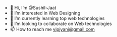 - 👋 Hi, I’m @Sushil-Jaat
- 👀 I’m interested in Web Designing
- 🌱 I’m currently learning top web technologies
- 💞️ I’m looking to collaborate on Web technologies
- 📫 How to reach me vipjyani@gmail.com

<!---
Sushil-Jaat/Sushil-Jaat is a ✨ special ✨ repository because its `README.md` (this file) appears on your GitHub profile.
You can click the Preview link to take a look at your changes.
--->
